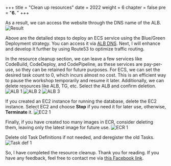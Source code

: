 +++
title = "Clean up resources"
date = 2022
weight = 6
chapter = false
pre = "<b>6. </b>"
+++

As a result, we can access the website through the DNS name of the ALB.
![Result](/images/6.clean/result.png)

Above are the detailed steps to deploy an ECS service using the Blue/Green Deployment strategy. You can access it via [ALB DNS](http://ws1-bluegreen-alb-1574488828.ap-southeast-1.elb.amazonaws.com/). Next, I will enhance and develop it further by using Route53 to optimize traffic routing.

In the resource cleanup section, we can leave a few services like CodeBuild, CodeDeploy, and CodePipeline, as these services are pay-per-use, so they can be retained for future purposes. For ECS, we can set the desired task count to 0, which incurs almost no cost. This is an efficient way to pause the workshop temporarily and resume it later. 
Additionally, we can delete resources like ALB, TG, etc.
Select the ALB and confirm deletion.
![ALB 1](/images/6.clean/01-alb.png)
![ALB 2](/images/6.clean/02-alb.png)
![ALB 3](/images/6.clean/03-alb.png)

If you created an EC2 instance for running the database, delete the EC2 instance. Select EC2 and choose **Stop** if you need it for later use, otherwise, **Terminate** it.
![EC2 1](/images/6.clean/01-ec2.png)

Finally, if you have created too many images in ECR, consider deleting them, leaving only the latest image for future use.
![ECR 1](/images/6.clean/01-ECR.png)

Delete old Task Definitions if not needed, and deregister the old Tasks.
![Task def 1](/images/6.clean/01-task.png)

So, I have completed the resource cleanup. Thank you for reading. If you have any feedback, feel free to contact me via [this Facebook link](https://www.facebook.com/stn.akai).
